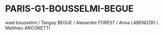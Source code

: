 # PARIS-G1-BOUSSELMI-BEGUE

wael bousselmi / Tanguy BEGUE / Alexandre FOREST / Anna LABENDZKI / Matthieu ANCONETTI
